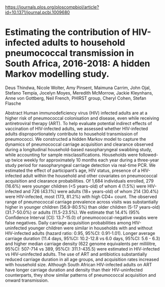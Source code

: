 https://journals.plos.org/ploscompbiol/article?id=10.1371/journal.pcbi.1009680

# Estimating the contribution of HIV-infected adults to household pneumococcal transmission in South Africa, 2016-2018: A hidden Markov modelling study.

Deus Thindwa, Nicole Wolter, Amy Pinsent, Maimuna Carrim, John Ojal, Stefano Tempia, Jocelyn Moyes, Meredith McMorrow, Jackie Kleynhans, Anne von Gottberg, Neil French, PHIRST group, Cheryl Cohen, Stefan Flasche

Abstract
Human immunodeficiency virus (HIV) infected adults are at a higher risk of pneumococcal colonisation and disease, even while receiving antiretroviral therapy (ART). To help evaluate potential indirect effects of vaccination of HIV-infected adults, we assessed whether HIV-infected adults disproportionately contribute to household transmission of pneumococci. We constructed a hidden Markov model to capture the dynamics of pneumococcal carriage acquisition and clearance observed during a longitudinal household-based nasopharyngeal swabbing study, while accounting for sample misclassifications. Households were followed-up twice weekly for approximately 10 months each year during a three-year study period for nasopharyngeal carriage detection via real-time PCR. We estimated the effect of participant’s age, HIV status, presence of a HIV-infected adult within the household and other covariates on pneumococcal acquisition and clearance probabilities. Of 1,684 individuals enrolled, 279 (16.6%) were younger children (<5 years-old) of whom 4 (1.5%) were HIV-infected and 726 (43.1%) were adults (18+ years-old) of whom 214 (30.4%) were HIV-infected, most (173, 81.2%) with high CD4+ count. The observed range of pneumococcal carriage prevalence across visits was substantially higher in younger children (56.9-80.5%) than older children (5-17 years-old) (31.7-50.0%) or adults (11.5-23.5%). We estimate that 14.4% (95% Confidence Interval [CI]: 13.7-15.0) of pneumococcal-negative swabs were false negatives. Daily carriage acquisition probabilities among HIV-uninfected younger children were similar in households with and without HIV-infected adults (hazard ratio: 0.95, 95%CI: 0.91-1.01). Longer average carriage duration (11.4 days, 95%CI: 10.2-12.8 vs 6.0 days, 95%CI: 5.6 - 6.3) and higher median carriage density (622 genome equivalents per millilitre, 95%CI: 507-714 vs 389, 95%CI: 311.1-435.5) were estimated in HIV-infected vs HIV-uninfected adults. The use of ART and antibiotics substantially reduced carriage duration in all age groups, and acquisition rates increased with household size. Although South African HIV-infected adults on ART have longer carriage duration and density than their HIV-uninfected counterparts, they show similar patterns of pneumococcal acquisition and onward transmission.
